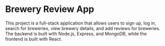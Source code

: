  # Brewery Review App
This project is a full-stack application that allows users to sign up, log in, search for breweries, view brewery details, and add reviews for breweries. The backend is built with Node.js, Express, and MongoDB, while the frontend is built with React.


